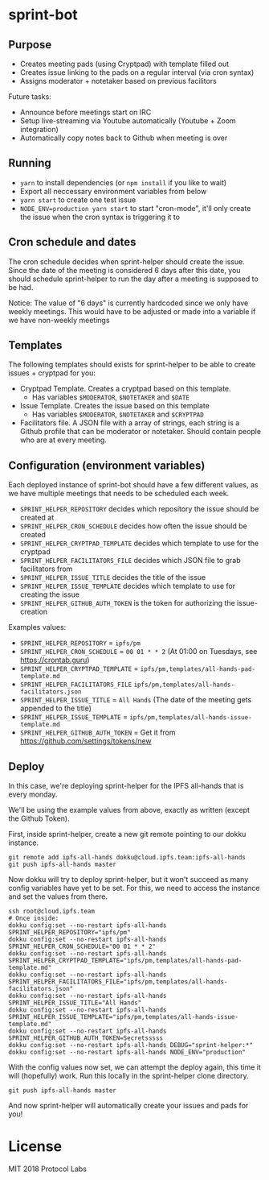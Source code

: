 # sprint-bot

## Purpose

- Creates meeting pads (using Cryptpad) with template filled out
- Creates issue linking to the pads on a regular interval (via cron syntax)
- Assigns moderator + notetaker based on previous facilitors

Future tasks:

- Announce before meetings start on IRC
- Setup live-streaming via Youtube automatically (Youtube + Zoom integration)
- Automatically copy notes back to Github when meeting is over

## Running

- `yarn` to install dependencies (or `npm install` if you like to wait)
- Export all neccessary environment variables from below
- `yarn start` to create one test issue
- `NODE_ENV=production yarn start` to start "cron-mode", it'll only create the issue
  when the cron syntax is triggering it to

## Cron schedule and dates

The cron schedule decides when sprint-helper should create the issue. Since the
date of the meeting is considered 6 days after this date, you should schedule
sprint-helper to run the day after a meeting is supposed to be had.

Notice: The value of "6 days" is currently hardcoded since we only have weekly
meetings. This would have to be adjusted or made into a variable if we have non-weekly
meetings

## Templates

The following templates should exists for sprint-helper to be able to create issues + cryptpad
for you:

- Cryptpad Template. Creates a cryptpad based on this template.
  - Has variables `$MODERATOR`, `$NOTETAKER` and `$DATE`
- Issue Template. Creates the issue based on this template
  - Has variables `$MODERATOR`, `$NOTETAKER` and `$CRYPTPAD`
- Facilitators file. A JSON file with a array of strings, each string is a Github profile
  that can be moderator or notetaker. Should contain people who are at every meeting.

## Configuration (environment variables)

Each deployed instance of sprint-bot should have a few different values, as we
have multiple meetings that needs to be scheduled each week.

- `SPRINT_HELPER_REPOSITORY` decides which repository the issue should be created at
- `SPRINT_HELPER_CRON_SCHEDULE` decides how often the issue should be created
- `SPRINT_HELPER_CRYPTPAD_TEMPLATE` decides which template to use for the cryptpad
- `SPRINT_HELPER_FACILITATORS_FILE` decides which JSON file to grab facilitators from
- `SPRINT_HELPER_ISSUE_TITLE` decides the title of the issue
- `SPRINT_HELPER_ISSUE_TEMPLATE` decides which template to use for creating the issue
- `SPRINT_HELPER_GITHUB_AUTH_TOKEN` is the token for authorizing the issue-creation

Examples values:

- `SPRINT_HELPER_REPOSITORY` = `ipfs/pm`
- `SPRINT_HELPER_CRON_SCHEDULE` = `00 01 * * 2` (At 01:00 on Tuesdays, see https://crontab.guru)
- `SPRINT_HELPER_CRYPTPAD_TEMPLATE` = `ipfs/pm,templates/all-hands-pad-template.md`
- `SPRINT_HELPER_FACILITATORS_FILE` `ipfs/pm,templates/all-hands-facilitators.json`
- `SPRINT_HELPER_ISSUE_TITLE` = `All Hands` (The date of the meeting gets appended to the title)
- `SPRINT_HELPER_ISSUE_TEMPLATE` = `ipfs/pm,templates/all-hands-issue-template.md`
- `SPRINT_HELPER_GITHUB_AUTH_TOKEN` = Get it from https://github.com/settings/tokens/new

## Deploy

In this case, we're deploying sprint-helper for the IPFS all-hands that is every monday.

We'll be using the example values from above, exactly as written (except the Github Token).

First, inside sprint-helper, create a new git remote pointing to our dokku instance.

```
git remote add ipfs-all-hands dokku@cloud.ipfs.team:ipfs-all-hands
git push ipfs-all-hands master
```

Now dokku will try to deploy sprint-helper, but it won't succeed as many config
variables have yet to be set. For this, we need to access the instance and set
the values from there.

```
ssh root@cloud.ipfs.team
# Once inside:
dokku config:set --no-restart ipfs-all-hands SPRINT_HELPER_REPOSITORY="ipfs/pm"
dokku config:set --no-restart ipfs-all-hands SPRINT_HELPER_CRON_SCHEDULE="00 01 * * 2"
dokku config:set --no-restart ipfs-all-hands SPRINT_HELPER_CRYPTPAD_TEMPLATE="ipfs/pm,templates/all-hands-pad-template.md"
dokku config:set --no-restart ipfs-all-hands SPRINT_HELPER_FACILITATORS_FILE="ipfs/pm,templates/all-hands-facilitators.json"
dokku config:set --no-restart ipfs-all-hands SPRINT_HELPER_ISSUE_TITLE="All Hands"
dokku config:set --no-restart ipfs-all-hands SPRINT_HELPER_ISSUE_TEMPLATE="ipfs/pm,templates/all-hands-issue-template.md"
dokku config:set --no-restart ipfs-all-hands SPRINT_HELPER_GITHUB_AUTH_TOKEN=Secretsssss
dokku config:set --no-restart ipfs-all-hands DEBUG="sprint-helper:*"
dokku config:set --no-restart ipfs-all-hands NODE_ENV="production"
```

With the config values now set, we can attempt the deploy again, this time it will (hopefully)
work. Run this locally in the sprint-helper clone directory.

```
git push ipfs-all-hands master
```

And now sprint-helper will automatically create your issues and pads for you!

# License

MIT 2018 Protocol Labs
